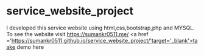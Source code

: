 # service_website_project
I developed this service website using html,css,bootstrap,php and MYSQL. To see the website visit https://sumankr0511.me/ 
<a href ='https://sumankr0511.github.io/service_website_project/'target='_blank'>taake demo here</a>

